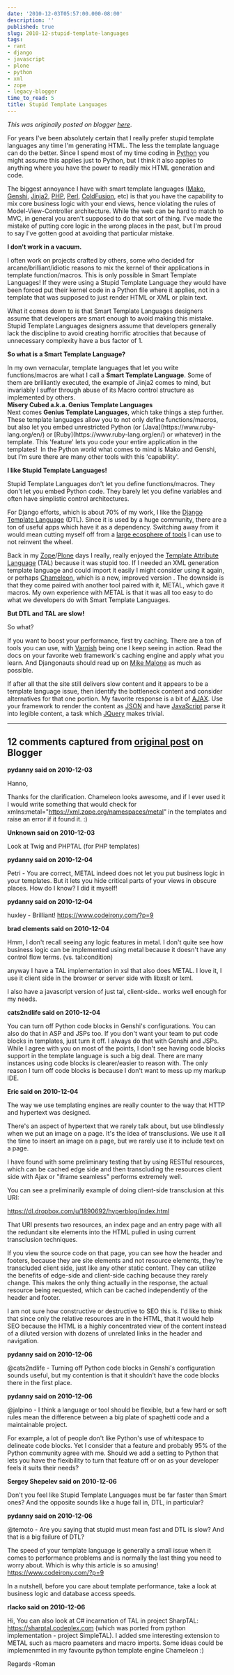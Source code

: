 ```yaml
---
date: '2010-12-03T05:57:00.000-08:00'
description: ''
published: true
slug: 2010-12-stupid-template-languages
tags:
- rant
- django
- javascript
- plone
- python
- xml
- zope
- legacy-blogger
time_to_read: 5
title: Stupid Template Languages
---
```


*This was originally posted on blogger [here](https://pydanny.blogspot.com/2010/12/stupid-template-languages.html)*.

For years I've been absolutely certain that I really prefer stupid template languages any time I'm generating HTML. The less the template language can do the better. Since I spend most of my time coding in [Python](https://python.org/) you might assume this applies just to Python, but I think it also applies to anything where you have the power to readily mix HTML generation and code.

The biggest annoyance I have with smart template languages ([Mako](https://www.makotemplates.org/), [Genshi](https://genshi.edgewall.org/), [Jinja2](https://jinja.pocoo.org/), [PHP](https://php.org/), [Perl](https://www.perl.org/),&nbsp;[ColdFusion](https://en.wikipedia.org/wiki/ColdFusion),&nbsp;etc) is that you have the capability to mix core business logic with your end views, hence violating the rules of Model-View-Controller architecture. While the web can be hard to match to MVC, in general you aren't supposed to do that sort of thing.&nbsp;I've made the mistake of putting core logic in the wrong places in the past, but I'm proud to say I've gotten good at avoiding that particular mistake.

<b>I don't work in a vacuum.</b>

I often work on projects crafted by others, some who decided for arcane/brilliant/idiotic reasons to mix the&nbsp;kernel&nbsp;of their applications in template function/macros. This is only possible in Smart Template Languages! If they were using a Stupid Template Language they would have been forced put their kernel code in a Python file where it applies, not in a template that was supposed to just render HTML or XML or plain text.

What it comes down to is that Smart Template Languages designers assume that developers are smart enough to avoid making this mistake. Stupid Template Languages designers assume that developers generally lack the discipline to avoid creating horrific atrocities that because of unnecessary complexity have a bus factor of 1.

<b>So what is a Smart Template Language?</b>

<div style="margin-bottom: 0px; margin-left: 0px; margin-right: 0px; margin-top: 0px;"><b></b>In my own vernacular, template languages that let you write functions/macros are what I call a <b>Smart Template Language</b>. Some of them are brilliantly executed, the example of Jinja2 comes to mind, but invariably I suffer through abuse of its Macro control structure as implemented by others.</div><div style="margin-bottom: 0px; margin-left: 0px; margin-right: 0px; margin-top: 0px;"><b>
</b></div><div style="margin-bottom: 0px; margin-left: 0px; margin-right: 0px; margin-top: 0px;"><b>Misery Cubed a.k.a. Genius Template Languages</b></div>
Next comes&nbsp;<b>Genius Template Languages</b>, which take things a step further. These template languages allow you to not only define functions/macros, but also let you embed unrestricted Python (or [Java](https://www.ruby-lang.org/en/) or [Ruby](https://www.ruby-lang.org/en/) or whatever) in the template. This 'feature' lets you code your entire application in the templates! &nbsp;In the Python world what comes to mind is Mako and Genshi, but I'm sure there are many other tools with this 'capability'.

<b>I like Stupid Template Languages!</b>

<b></b>Stupid Template Languages don't let you define functions/macros. They don't let you embed Python code. They barely let you define variables and often have simplistic control architectures.

For Django efforts, which is about 70% of my work, I like the [Django Template Language](https://docs.djangoproject.com/en/dev/topics/templates/) (DTL). Since it is used by a huge community, there are a ton of useful apps which have it as a dependency. Switching away from it would mean cutting myself off from a [large ecosphere of tools](https://djangopackages.com/)&nbsp;I can use to not reinvent the wheel.

Back in my [Zope](https://bluebream.zope.org/)/[Plone](https://plone.org/) days I really, really enjoyed the [Template Attribute Language](https://en.wikipedia.org/wiki/Template_Attribute_Language) (TAL) because it was stupid too. If I needed an XML generation template language and could import it easily I might consider using it again, or perhaps [Chameleon](https://chameleon.repoze.org/docs/latest/zpt.html), which is a new, improved version . The downside is that they come paired with another tool paired with it, METAL, which gave it macros. My own experience with METAL is that it was all too easy to do what we developers do with Smart Template Languages.

<b>But DTL and TAL are slow!</b>

<b></b>So what?

If you want to boost your performance, first try caching. There are a ton of tools you can use, with [Varnish](https://www.varnish-cache.org/) being one I keep seeing in action. Read the docs on your favorite web framework's caching engine and apply what you learn. And Djangonauts should read up on [Mike Malone](https://www.slideshare.net/mmalone/scaling-django-1393282) as much as possible.

If after all that the site still delivers slow content and it appears to be a template language issue, then identify the bottleneck content and consider alternatives for that one portion. My favorite response is a bit of [AJAX](https://en.wikipedia.org/wiki/AJAX). Use your framework to render the content as [JSON](https://en.wikipedia.org/wiki/JSON) and have [JavaScript](https://en.wikipedia.org/wiki/JavaScript) parse it into legible content, a task which [JQuery](https://en.wikipedia.org/wiki/JQuery) makes trivial.

---

## 12 comments captured from [original post](https://pydanny.blogspot.com/2010/12/stupid-template-languages.html) on Blogger

**pydanny said on 2010-12-03**

Hanno,

Thanks for the clarification. Chameleon looks awesome, and if I ever used it I would write something that would check for xmlns:metal=&quot;https://xml.zope.org/namespaces/metal&quot; in the templates and raise an error if it found it. :)

**Unknown said on 2010-12-03**

Look at Twig and PHPTAL (for PHP templates)

**pydanny said on 2010-12-04**

Petri - You are correct, METAL indeed does not let you put business logic in your templates. But it lets you hide critical parts of your views in obscure places. How do I know? I did it myself!

**pydanny said on 2010-12-04**

huxley - Brilliant! https://www.codeirony.com/?p=9

**brad clements said on 2010-12-04**

Hmm, I don't recall seeing any logic features in metal.  I don't quite see how business logic can be implemented using metal because it doesn't have any control flow terms. (vs. tal:condition)

anyway I have a TAL implementation in xsl that also does METAL. I love it, I use it client side in the browser or server side with libxslt or lxml.

I also have a javascript version of just tal, client-side.. works well enough for my needs.

**cats2ndlife said on 2010-12-04**

You can turn off Python code blocks in Genshi's configurations. You can also do that in ASP and JSPs too. If you don't want your team to put code blocks in templates, just turn it off. I always do that with Genshi and JSPs. While I agree with you on most of the points, I don't see having code blocks support in the template language is such a big deal. There are many instances using code blocks is clearer/easier to reason with. The only reason I turn off code blocks is because I don't want to mess up my markup IDE.

**Eric said on 2010-12-04**

The way we use templating engines are really counter to the way that HTTP and hypertext was designed. 

There's an aspect of hypertext that we rarely talk about, but use blindlessly when we put an image on a page.  It's the idea of transclusions.  We use it all the time to insert an image on a page, but we rarely use it to include text on a page.

I have found with some preliminary testing that by using RESTful resources, which can be cached edge side and then transcluding the resources client side with Ajax or &quot;iframe seamless&quot; performs extremely well.


You can see a preliminarily example of doing client-side
transclusion at this URI:

https://dl.dropbox.com/u/1890692/hyperblog/index.html

That URI presents two resources, an index page and an entry page with all the redundant site elements into the HTML pulled in using current transclusion techniques.

If you view the source code on that page, you can see how the header and footers, because they are site elements and not resource elements, they're transcluded client side, just like any other static content.  They can utilize the benefits of edge-side and client-side caching because they rarely change.  This makes the only thing actually in the response, the actual resource being requested, which can be cached independently of the header and footer. 

I am not sure how constructive or destructive to SEO this is.  I'd like to think that since only the relative resources are in the HTML, that it would help SEO because the HTML is a highly concentrated view of the content instead of a diluted version with dozens of unrelated links in the header and navigation.

**pydanny said on 2010-12-06**

@cats2ndlife - Turning off Python code blocks in Genshi's configuration sounds useful, but my contention is that it shouldn't have the code blocks there in the first place.

**pydanny said on 2010-12-06**

@jalpino - I think a language or tool should be flexible, but a few hard or soft rules mean the difference between a big plate of spaghetti code and a maintainable project.

For example, a lot of people don't like Python's use of whitespace to delineate code blocks. Yet I consider that a feature and probably 95% of the Python community agree with me. Should we add a setting to Python that lets you have the flexibility to turn that feature off or on as your developer feels it suits their needs?

**Sergey Shepelev said on 2010-12-06**

Don't you feel like Stupid Template Languages must be far faster than Smart ones? And the opposite sounds like a huge fail in, DTL, in particular?

**pydanny said on 2010-12-06**

@temoto - Are you saying that stupid must mean fast and DTL is slow? And that is a big failure of DTL?

The speed of your template language is generally a small issue when it comes to performance problems and is normally the last thing you need to worry about. Which is why this article is so amusing! https://www.codeirony.com/?p=9

In a nutshell, before you care about template performance, take a look at business logic and database access speeds.

**rlacko said on 2010-12-06**

Hi, You can also look at C# incarnation of TAL in project SharpTAL: https://sharptal.codeplex.com (which was ported from python implementation - project SimpleTAL). I added sme interesting extension to METAL such as macro paameters and macro imports. Some ideas could be implemenmted in my favourite python template engine Chameleon :)

Regards
-Roman

